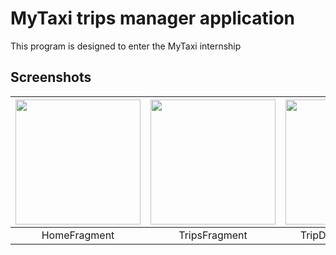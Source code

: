# MyTaxi trips manager application
This program is designed to enter the MyTaxi internship
## Screenshots
|<img src="https://user-images.githubusercontent.com/74708507/157925357-9c35739b-716d-47be-98b9-b5cc7b5db8d3.jpg" width="200" />| <img src="https://user-images.githubusercontent.com/74708507/157925440-9492827d-9d1f-4bec-9c15-93264357ebcd.jpg" width="200"/>|<img src="https://user-images.githubusercontent.com/74708507/157925498-b5d02dd2-99ab-4a80-b325-f520aeab8085.jpg" width="200"/>|<img src="https://user-images.githubusercontent.com/74708507/157925553-ad2afe84-9072-471e-be93-60a7c2da2749.jpg" width="200" />|
|:---:|:---:|:---:|:---:|
| HomeFragment | TripsFragment | TripDetailsFragment | BottomSheetFragment |
